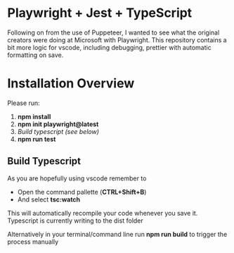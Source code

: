 # Playwright + Jest + TypeScript

Following on from the use of Puppeteer, I wanted to see what the original creators were doing at Microsoft with Playwright.
This repository contains a bit more logic for vscode, including debugging, prettier with automatic formatting on save.

# Installation Overview

Please run:

1. **npm install**
2. **npm init playwright@latest**
2. _Build typescript (see below)_
3. **npm run test**

## Build Typescript

As you are hopefully using vscode remember to

-   Open the command pallette (**CTRL+Shift+B**)
-   And select **tsc:watch**

This will automatically recompile your code whenever you save it. Typescript is currently writing to the dist folder

Alternatively in your terminal/command line run **npm run build** to trigger the process manually

